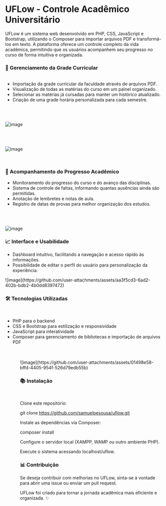 <h1>UFLow - Controle Acadêmico Universitário</h1>

<p>UFLow é um sistema web desenvolvido em PHP, CSS, JavaScript e Bootstrap, utilizando o Composer para importar arquivos PDF e transformá-los em texto. A plataforma oferece um controle completo da vida acadêmica, permitindo que os usuários acompanhem seu progresso no curso de forma intuitiva e organizada.</p>

<h3>🌟 Gerenciamento da Grade Curricular</h3>
<ul>
<br/>


<li>Importação da grade curricular da faculdade através de arquivos PDF.</li>

<li>Visualização de todas as matérias do curso em um painel organizado.</li>

<li>Selecionar as matérias já cursadas para manter um histórico atualizado.</li>

<li>Criação de uma grade horária personalizada para cada semestre.</li>

</ul><br/><br/>

![image](https://github.com/user-attachments/assets/b2a796b6-0c0f-4667-a77b-d2ab99ec3b98)


<br/><br/>

![image](https://github.com/user-attachments/assets/f1426e81-5a95-44d5-a64f-7fb705f9b653)

<br/>
<h3>🔢 Acompanhamento do Progresso Acadêmico</h3>
<ul>
  
<li>Monitoramento do progresso do curso e do avanço das disciplinas.</li>

<li>Sistema de controle de faltas, informando quantas ausências ainda são permitidas.</li>

<li>Anotação de lembretes e notas de aula.</li>

<li>Registro de datas de provas para melhor organização dos estudos.</li>

</ul><br/><br/>

![image](https://github.com/user-attachments/assets/51ef28da-725a-414d-a21c-ff7ba2cb5d28)
<br/>
<h3>📈 Interface e Usabilidade</h3>
<ul>
<li>Dashboard intuitivo, facilitando a navegação e acesso rápido às informações.</li>

<li>Possibilidade de editar o perfil do usuário para personalização da experiência.</li>
</ul>
![image](https://github.com/user-attachments/assets/aa3f5cd3-6ad2-402b-bdb2-4b0dd8397472)


<h3>🛠️ Tecnologias Utilizadas</h3><br/>
<ul>
<li>PHP para o backend</li>

<li>CSS e Bootstrap para estilização e responsividade</li>

<li>JavaScript para interatividade</li>

<li>Composer para gerenciamento de bibliotecas e importação de arquivos PDF</li>
<ul>
<br/><br/>
![image](https://github.com/user-attachments/assets/01498e58-bffd-4405-954f-526d79edb55b)


<h3>📚 Instalação</h3><br>

Clone este repositório:<br/>

git clone https://github.com/samuelpesousa/uflow.git <br/>

Instale as dependências via Composer:<br/>

composer install<br/>

Configure o servidor local (XAMPP, WAMP ou outro ambiente PHP).<br/>

Execute o sistema acessando localhost/uflow.<br/>


<h3>📊 Contribuição</h3>

<p>Se deseja contribuir com melhorias no UFLow, sinta-se à vontade para abrir uma issue ou enviar um pull request.</p>

<p>UFLow foi criado para tornar a jornada acadêmica mais eficiente e organizada. ✨</p>

